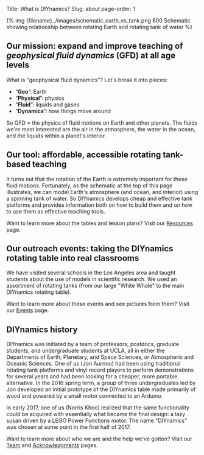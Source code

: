 Title: What is DIYnamics?
Slug: about
page-order: 1


{% img {filename}../images/schematic_earth_vs_tank.png 800 Schematic showing relationship between rotating Earth and rotating tank of water %}

## Our mission: expand and improve teaching of *geophysical fluid dynamics* (GFD) at all age levels

What is "geophysical fluid dynamics"?  Let's break it into pieces:

- “**Geo**”: Earth
- “**Physical**”: physics
- “**Fluid**”: liquids and gases
- “**Dynamics**”: how things move around

So GFD = the physics of fluid motions on Earth and other planets.  The
fluids we're most interested are the air in the atmosphere, the water
in the ocean, and the liquids within a planet's interior.

## Our tool: affordable, accessible rotating tank-based teaching
It turns out that the rotation of the Earth is extremely important for
these fluid motions.  Fortunately, as the schematic at the top of this
page illustrates, we can model Earth's atmosphere (and ocean, and
interior) using a spinning tank of water.  So DIYnamics develops cheap
and effective tank platforms and provides information both on how to
build them and on how to use them as effective teaching tools.

Want to learn more about the tables and lesson plans?  Visit our
[Resources](./02_resources.html) page.

## Our outreach events: taking the DIYnamics rotating table into real classrooms
We have visited several schools in the Los Angeles area and taught
students about the use of models in scientific research.  We used an
assortment of rotating tanks (from our large "White Whale" to the main
DIYnamics rotating table).

Want to learn more about these events and see pictures from them?
Visit our [Events](./03_events.md) page.

## DIYnamics history
DIYnamics was initiated by a team of professors, postdocs, graduate
students, and undergraduate students at UCLA, all in either the
Departments of Earth, Planetary, and Space Sciences, or Atmospheric
and Oceanic Sciences.  One of us (Jon Aurnou) had been using
traditional rotating tank platforms and vinyl record players to
perform demonstrations for several years and had been looking for a
cheaper, more portable alternative.  In the 2016 spring term, a group
of three undergraduates led by Jon developed an initial prototype of
the DIYnamics table made primarily of wood and powered by a small
motor connected to an Arduino.

In early 2017, one of us (Norris Khoo) realized that the same
functionality could be acquired with essentially what became the final
design: a lazy susan driven by a LEGO Power Functions motor.  The name
"DIYnamics" was chosen at some point in the first half of 2017.

Want to learn more about who we are and the help we've gotten?  Visit
our [Team](04_people.md) and [Acknowledgments](05_acknowledgments.md)
pages.
